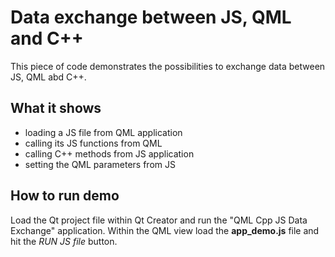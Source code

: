 # Data exchange between JS, QML and C++

This piece of code demonstrates the possibilities to exchange data between JS, QML abd C++. 

## What it shows
- loading a JS file from QML application 
- calling its JS functions from QML 
- calling C++ methods from JS application
- setting the QML parameters from JS 


## How to run demo
Load the Qt project file within Qt Creator and run the "QML Cpp JS Data Exchange" application. Within the QML view load the **app_demo.js** file and hit the _RUN JS file_ button.


